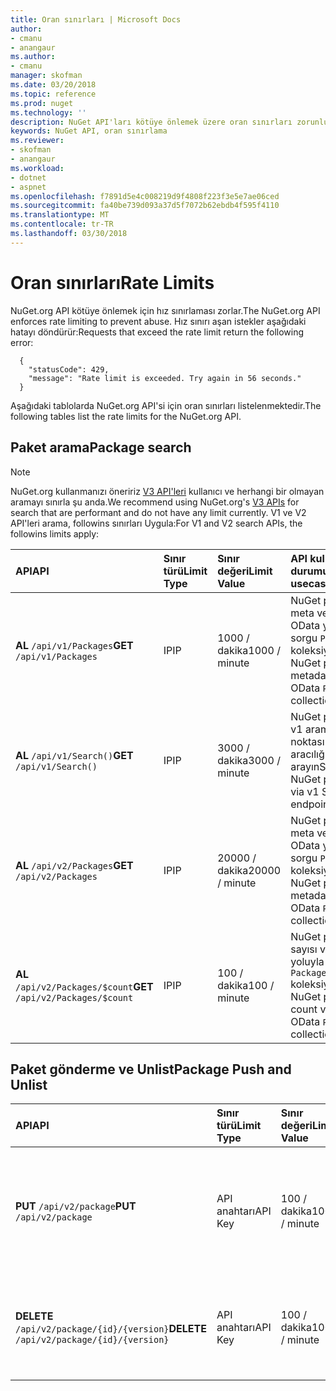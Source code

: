 ```yaml
---
title: Oran sınırları | Microsoft Docs
author:
- cmanu
- anangaur
ms.author:
- cmanu
manager: skofman
ms.date: 03/20/2018
ms.topic: reference
ms.prod: nuget
ms.technology: ''
description: NuGet API'ları kötüye önlemek üzere oran sınırları zorunlu.
keywords: NuGet API, oran sınırlama
ms.reviewer:
- skofman
- anangaur
ms.workload:
- dotnet
- aspnet
ms.openlocfilehash: f7891d5e4c008219d9f4808f223f3e5e7ae06ced
ms.sourcegitcommit: fa40be739d093a37d5f7072b62ebdb4f595f4110
ms.translationtype: MT
ms.contentlocale: tr-TR
ms.lasthandoff: 03/30/2018
---
```

# <a name="rate-limits"></a><span data-ttu-id="9fb03-104">Oran sınırları</span><span class="sxs-lookup"><span data-stu-id="9fb03-104">Rate Limits</span></span>

<span data-ttu-id="9fb03-105">NuGet.org API kötüye önlemek için hız sınırlaması zorlar.</span><span class="sxs-lookup"><span data-stu-id="9fb03-105">The NuGet.org API enforces rate limiting to prevent abuse.</span></span> <span data-ttu-id="9fb03-106">Hız sınırı aşan istekler aşağıdaki hatayı döndürür:</span><span class="sxs-lookup"><span data-stu-id="9fb03-106">Requests that exceed the rate limit return the following error:</span></span> 

  ~~~
    {
      "statusCode": 429,
      "message": "Rate limit is exceeded. Try again in 56 seconds."
    }
  ~~~

<span data-ttu-id="9fb03-107">Aşağıdaki tablolarda NuGet.org API'si için oran sınırları listelenmektedir.</span><span class="sxs-lookup"><span data-stu-id="9fb03-107">The following tables list the rate limits for the NuGet.org API.</span></span>

## <a name="package-search"></a><span data-ttu-id="9fb03-108">Paket arama</span><span class="sxs-lookup"><span data-stu-id="9fb03-108">Package search</span></span>

> [!Note]
> <span data-ttu-id="9fb03-109">NuGet.org kullanmanızı öneririz [V3 API'leri](https://docs.microsoft.com/nuget/api/search-query-service-resource) kullanıcı ve herhangi bir olmayan aramayı sınırla şu anda.</span><span class="sxs-lookup"><span data-stu-id="9fb03-109">We recommend using NuGet.org's [V3 APIs](https://docs.microsoft.com/nuget/api/search-query-service-resource) for search that are performant and do not have any limit currently.</span></span> <span data-ttu-id="9fb03-110">V1 ve V2 API'leri arama, followins sınırları Uygula:</span><span class="sxs-lookup"><span data-stu-id="9fb03-110">For V1 and V2 search APIs, the followins limits apply:</span></span>


| <span data-ttu-id="9fb03-111">API</span><span class="sxs-lookup"><span data-stu-id="9fb03-111">API</span></span> | <span data-ttu-id="9fb03-112">Sınır türü</span><span class="sxs-lookup"><span data-stu-id="9fb03-112">Limit Type</span></span> | <span data-ttu-id="9fb03-113">Sınır değeri</span><span class="sxs-lookup"><span data-stu-id="9fb03-113">Limit Value</span></span> | <span data-ttu-id="9fb03-114">API kullanım durumu</span><span class="sxs-lookup"><span data-stu-id="9fb03-114">API usecase</span></span> |
|:---|:---|:---|:---|
<span data-ttu-id="9fb03-115">**AL** `/api/v1/Packages`</span><span class="sxs-lookup"><span data-stu-id="9fb03-115">**GET** `/api/v1/Packages`</span></span> | <span data-ttu-id="9fb03-116">IP</span><span class="sxs-lookup"><span data-stu-id="9fb03-116">IP</span></span> | <span data-ttu-id="9fb03-117">1000 / dakika</span><span class="sxs-lookup"><span data-stu-id="9fb03-117">1000 / minute</span></span> | <span data-ttu-id="9fb03-118">NuGet paket meta verileri v1 OData yoluyla sorgu `Packages` koleksiyonu</span><span class="sxs-lookup"><span data-stu-id="9fb03-118">Query NuGet package metadata via v1 OData `Packages` collection</span></span> |
<span data-ttu-id="9fb03-119">**AL** `/api/v1/Search()`</span><span class="sxs-lookup"><span data-stu-id="9fb03-119">**GET** `/api/v1/Search()`</span></span> | <span data-ttu-id="9fb03-120">IP</span><span class="sxs-lookup"><span data-stu-id="9fb03-120">IP</span></span> | <span data-ttu-id="9fb03-121">3000 / dakika</span><span class="sxs-lookup"><span data-stu-id="9fb03-121">3000 / minute</span></span> | <span data-ttu-id="9fb03-122">NuGet paketlerini v1 arama uç noktası aracılığıyla arayın</span><span class="sxs-lookup"><span data-stu-id="9fb03-122">Search for NuGet packages via v1 Search endpoint</span></span> | 
<span data-ttu-id="9fb03-123">**AL** `/api/v2/Packages`</span><span class="sxs-lookup"><span data-stu-id="9fb03-123">**GET** `/api/v2/Packages`</span></span> | <span data-ttu-id="9fb03-124">IP</span><span class="sxs-lookup"><span data-stu-id="9fb03-124">IP</span></span> | <span data-ttu-id="9fb03-125">20000 / dakika</span><span class="sxs-lookup"><span data-stu-id="9fb03-125">20000 / minute</span></span> | <span data-ttu-id="9fb03-126">NuGet paket meta verileri v2 OData yoluyla sorgu `Packages` koleksiyonu</span><span class="sxs-lookup"><span data-stu-id="9fb03-126">Query NuGet package metadata via v2 OData `Packages` collection</span></span> | 
<span data-ttu-id="9fb03-127">**AL** `/api/v2/Packages/$count`</span><span class="sxs-lookup"><span data-stu-id="9fb03-127">**GET** `/api/v2/Packages/$count`</span></span> | <span data-ttu-id="9fb03-128">IP</span><span class="sxs-lookup"><span data-stu-id="9fb03-128">IP</span></span> | <span data-ttu-id="9fb03-129">100 / dakika</span><span class="sxs-lookup"><span data-stu-id="9fb03-129">100 / minute</span></span> | <span data-ttu-id="9fb03-130">NuGet paket sayısı v2 OData yoluyla sorgu `Packages` koleksiyonu</span><span class="sxs-lookup"><span data-stu-id="9fb03-130">Query NuGet package count via v2 OData `Packages` collection</span></span> | 

## <a name="package-push-and-unlist"></a><span data-ttu-id="9fb03-131">Paket gönderme ve Unlist</span><span class="sxs-lookup"><span data-stu-id="9fb03-131">Package Push and Unlist</span></span>

| <span data-ttu-id="9fb03-132">API</span><span class="sxs-lookup"><span data-stu-id="9fb03-132">API</span></span> | <span data-ttu-id="9fb03-133">Sınır türü</span><span class="sxs-lookup"><span data-stu-id="9fb03-133">Limit Type</span></span> | <span data-ttu-id="9fb03-134">Sınır değeri</span><span class="sxs-lookup"><span data-stu-id="9fb03-134">Limit Value</span></span> | <span data-ttu-id="9fb03-135">APU kullanım durumu</span><span class="sxs-lookup"><span data-stu-id="9fb03-135">APU usecase</span></span> | 
|:---|:---|:---|:--- |
<span data-ttu-id="9fb03-136">**PUT** `/api/v2/package`</span><span class="sxs-lookup"><span data-stu-id="9fb03-136">**PUT** `/api/v2/package`</span></span> | <span data-ttu-id="9fb03-137">API anahtarı</span><span class="sxs-lookup"><span data-stu-id="9fb03-137">API Key</span></span> | <span data-ttu-id="9fb03-138">100 / dakika</span><span class="sxs-lookup"><span data-stu-id="9fb03-138">100 / minute</span></span> | <span data-ttu-id="9fb03-139">V2 itme uç noktası aracılığıyla yeni bir NuGet paketi (sürüm) yükleme</span><span class="sxs-lookup"><span data-stu-id="9fb03-139">Upload a new NuGet package (version) via v2 push endpoint</span></span> 
<span data-ttu-id="9fb03-140">**DELETE** `/api/v2/package/{id}/{version}`</span><span class="sxs-lookup"><span data-stu-id="9fb03-140">**DELETE** `/api/v2/package/{id}/{version}`</span></span> | <span data-ttu-id="9fb03-141">API anahtarı</span><span class="sxs-lookup"><span data-stu-id="9fb03-141">API Key</span></span> | <span data-ttu-id="9fb03-142">100 / dakika</span><span class="sxs-lookup"><span data-stu-id="9fb03-142">100 / minute</span></span> | <span data-ttu-id="9fb03-143">NuGet paketi (sürüm) v2 uç nokta üzerinden unlist</span><span class="sxs-lookup"><span data-stu-id="9fb03-143">Unlist a NuGet package (version) via v2 endpoint</span></span> 
